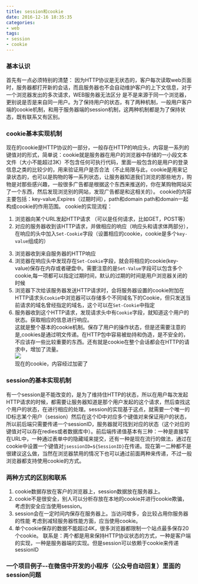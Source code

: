 ```yaml
---
title: session和cookie
date: 2016-12-16 18:35:35
categories: 
- web
tags:
- session
- cookie
---
```

### 基本认识  
首先有一点必须特别的清楚： 因为HTTP协议是无状态的，客户每次读取web页面时，服务器都打开新的会话，而且服务器也不会自动维护客户的上下文信息，对于一个浏览器发出的多次请求，WEB服务器无法区分 是不是来源于同一个浏览器，更别说是否是来自同一用户。为了保持用户的状态，有了两种机制，一般用户客户端的cookie机制，和用于服务器端的session机制，这两种机制都是为了保持状态，既有联系又有区别。
### cookie基本实现机制  
现在的cookie是HTTP协议的一部分，一般存在HTTP的响应头，内容是一系列的键值对的形式，简单说：cookie就是服务器在用户的浏览器中存储的一小段文本文件（大小不能超过3K）不包含任何可执行代码，里面一般包含的是用户的登录信息之类的比较少的，用来验证用户是否合法（不止局限与此，cookie是用来记录状态的，也可以是购物的等一系列状态，让服务器知道我们浏览的那些地方，购物是对那些感兴趣，一般很多广告都是根据这个东西来推送的，你在某购物网站买了一个东西，然后发现浏览别的网站，发现广告都是和这相关的）。  cookie的内容主要包括：key-value,Expires（过期时间），path和domain
path和domain一起构成cookie的作用范围。
cookie的实现流程：  
1. 浏览器向某个URL发起HTTP请求 （可以是任何请求，比如GET，POST等）
2. 对应的服务器收到该HTTP请求，并做相应的响应（响应头和请求体两部分），在响应的头中加入`Set-Cookie`字段（设置相应的cookie，cookie是多个`key-value`组成的）
<!--more-->
3. 浏览器收到来自服务器的HTTP响应
4. 浏览器在响应头中发现存在`Set-Cookie`字段，就会将相应的cookie(key-value)保存在内存或者硬盘中。需要注意的是`Set-Value`字段可以包含多个cookie,每一项都可以指定过期时间，默认的过期的时间是用户浏览器关闭的时候
5. 浏览器下次给该服务器发送HTTP请求时，会将服务器设置的cookie附加在HTTP请求头`Cookie`中浏览器可以存储多个不同域名下的Cookie，但只发送当前请求的域名曾经指定的域名，这个可以在`Set-Cookie`中指定
6. 服务器收到这个HTTP请求，发现请求头中有`Cookie`字段，就知道这个用户的状态。获取相应的信息进行响应。  
这就是整个基本的cookie机制。保存了用户的操作状态，但是还需要注意的是,cookies是通过明文传递。在HTTP包中容易被劫持和伪造，是不安全的，不应该存一些比较重要的东西。还有就是cookie在整个会话都会在HTTP的请求中，增加了流量。    
![](http://ofa8x9gy9.bkt.clouddn.com/cookie.png)   
现在的cookie，内容经过加密了
### session的基本实现机制  
有一个session是不能改变的，是为了维持住HTTP的状态，所以在用户每次发起HTTP请求的时候，都需要让服务器知道是那个用户发起的这个请求，然后查找这个用户的状态，在进行相应的处理。session的实现基于这点，就需要一个唯一的ID标志某个用户（session）然后在这个ID中对应多个键值对来保证用户的状态，所以前后端只需要传递一个sessionID，服务器就可找到对应的状态（这个对应的键值对可以存在redies或者数据库中）。前后端传递值基本有三种：一种是直接写在URL中，一种通过表单中的隐藏域来提交，还有一种是现在流行的做法，通过在cookie中设置一个键值对`jsessionID=${SessionID}`在传递。现在第一二种都不是很建议这么做，当然在浏览器禁用的情况下也可以通过前面两种来传递，不过一般浏览器都支持使用cookie的方式。  
### 两种方式的区别和联系  
1. cookie数据存放在客户的浏览器上，session数据放在服务器上。
2. cookie不是很安全，别人可以分析存放在本地的cookie并进行cookie欺骗，考虑到安全应当使用session。
3. session会在一定时间内保存在服务器上。当访问增多，会比较占用你服务器的性能
   考虑到减轻服务器性能方面，应当使用cookie。
4. 单个cookie保存的数据不能超过4K，很多浏览器都限制一个站点最多保存20个cookie。
联系是：两个都是用来保持HTTP协议状态的方式，一种是客户端的实现，一种是服务器端的实现。但是session可以依赖于cookie来传递sessionID

### 一个项目例子--在微信中开发的小程序（公众号自动回复）里面的session问题  
